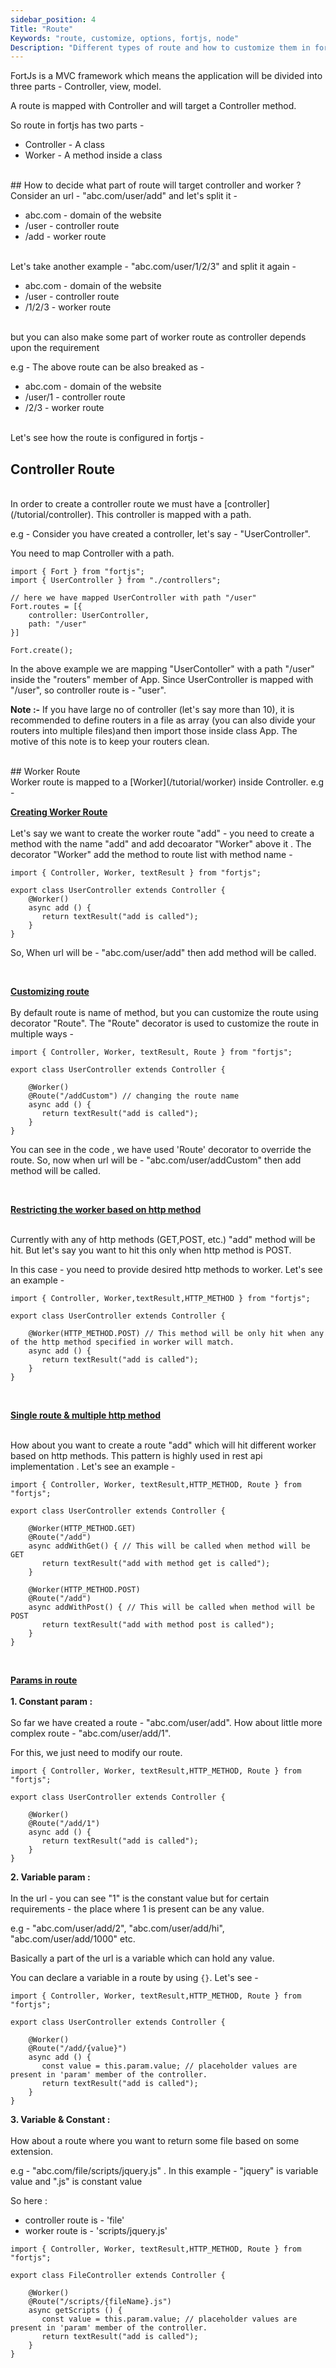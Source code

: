 ```yaml
---
sidebar_position: 4
Title: "Route"
Keywords: "route, customize, options, fortjs, node"
Description: "Different types of route and how to customize them in fortjs"
---
```


FortJs is a MVC framework which means the application will be divided into three parts - Controller, view, model.

A route is mapped with Controller and will target a Controller method.

So route in fortjs has two parts - 

* Controller - A class
* Worker - A method inside a class

<br/>
## How to decide what part of route will target controller and worker ?
<br/>
Consider an url - "abc.com/user/add" and let's split it - 

* abc.com - domain of the website 
* /user - controller route
* /add - worker route
 
<br/>
Let's take another example - "abc.com/user/1/2/3" and split it again - 

* abc.com - domain of the website
* /user - controller route
* /1/2/3 - worker route

<br/>
but you can also make some part of worker route as controller depends upon the requirement

e.g - The above route can be also breaked as - 

* abc.com - domain of the website
* /user/1 - controller route
* /2/3 - worker route

<br/>
Let's see how the route is configured in fortjs - 

## Controller Route 

<br/>
In order to create a controller route we must have a [controller](/tutorial/controller). This controller is mapped with a path.

e.g - Consider you have created a controller, let's say - "UserController".

You need to map Controller with a path. 

```
import { Fort } from "fortjs";
import { UserController } from "./controllers";

// here we have mapped UserController with path "/user"
Fort.routes = [{
    controller: UserController,
    path: "/user"
}]

Fort.create();

```
In the above example we are mapping "UserContoller" with a path "/user" inside the "routers" member of App. Since UserController is mapped with "/user", so controller route is - "user".

**Note :-** If you have large no of controller (let's say more than 10), it is recommended to define routers in a file as array (you can also divide your routers into multiple files)and then import those inside class App. The motive of this note is to keep your routers clean.

<br/>
## Worker Route

<br/>
Worker route is mapped to a [Worker](/tutorial/worker) inside Controller.
e.g - 

**<u>Creating Worker Route</u>**
<br/><br/>
Let's say we want to create the worker route "add" - you need to create a method with the name "add" and add decoarator "Worker" above it . The decorator "Worker" add the method to route list with method name -

```
import { Controller, Worker, textResult } from "fortjs";

export class UserController extends Controller {
    @Worker()
    async add () {
       return textResult("add is called");
    }
}
```

So, When url will be - "abc.com/user/add" then add method will be called.

<div class="top-border"><br/></div>

**<u>Customizing route</u>**
<br/><br/>
By default route is name of method, but you can customize the route using decorator "Route". The "Route" decorator is used to customize the route in multiple ways -  

```
import { Controller, Worker, textResult, Route } from "fortjs";

export class UserController extends Controller {

    @Worker()
    @Route("/addCustom") // changing the route name
    async add () {
       return textResult("add is called");
    }
}
```

You can see in the code , we have used 'Route' decorator to override the route. So, now when url will be - "abc.com/user/addCustom" then add method will be called.

<div class="top-border"><br/></div>

**<u>Restricting the worker based on http method</u>**
<br/><br/>

Currently with any of http methods (GET,POST, etc.) "add" method will be hit. But let's say you want to hit this only when http method is POST.

In this case - you need to provide desired http methods to worker. Let's see an example - 

```
import { Controller, Worker,textResult,HTTP_METHOD } from "fortjs";

export class UserController extends Controller {

    @Worker(HTTP_METHOD.POST) // This method will be only hit when any of the http method specified in worker will match.
    async add () {
       return textResult("add is called");
    }
}
```
<div class="top-border"><br/></div>

**<u>Single route & multiple http method</u>**
<br/><br/>

How about you want to create a route "add" which will hit different worker based on http methods. This pattern is highly used in rest api implementation . Let's see an example -

```
import { Controller, Worker, textResult,HTTP_METHOD, Route } from "fortjs";

export class UserController extends Controller {
    
    @Worker(HTTP_METHOD.GET)
    @Route("/add")
    async addWithGet() { // This will be called when method will be GET
       return textResult("add with method get is called");
    }

    @Worker(HTTP_METHOD.POST)
    @Route("/add")
    async addWithPost() { // This will be called when method will be POST
       return textResult("add with method post is called");
    }
}
```
<div class="top-border"><br/></div>

**<u>Params in route</u>**
<br/><br/>
<b>1. Constant param : </b>
<br/><br/>
So far we have created a route - "abc.com/user/add". How about little more complex route - "abc.com/user/add/1". 

For this, we just need to modify our route.

```
import { Controller, Worker, textResult,HTTP_METHOD, Route } from "fortjs";

export class UserController extends Controller {
    
    @Worker()
    @Route("/add/1")
    async add () {
       return textResult("add is called");
    }
}
```
<b>2. Variable param :</b> <br/><br/>In the url - you can see "1" is the constant value but for certain requirements - the place where 1 is present can be any value. 

e.g - "abc.com/user/add/2", "abc.com/user/add/hi", "abc.com/user/add/1000" etc.

Basically a part of the url is a variable which can hold any value.

You can declare a variable in a route by using `{}`. Let's see - 

```
import { Controller, Worker, textResult,HTTP_METHOD, Route } from "fortjs";

export class UserController extends Controller {
    
    @Worker()
    @Route("/add/{value}")
    async add () {
       const value = this.param.value; // placeholder values are present in 'param' member of the controller.
       return textResult("add is called");
    }
}
```

<b>3. Variable & Constant :</b> <br/><br/>How about a route where you want to return some file based on some extension. 

e.g - "abc.com/file/scripts/jquery.js" . In this example - "jquery" is variable value and ".js" is constant value

So here :

* controller route is - 'file'
* worker route is - 'scripts/jquery.js'

```
import { Controller, Worker, textResult,HTTP_METHOD, Route } from "fortjs";

export class FileController extends Controller {
    
    @Worker()
    @Route("/scripts/{fileName}.js")
    async getScripts () {
       const value = this.param.value; // placeholder values are present in 'param' member of the controller.
       return textResult("add is called");
    }
}
```




